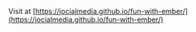 Visit at [https://jocialmedia.github.io/fun-with-ember/](https://jocialmedia.github.io/fun-with-ember/)